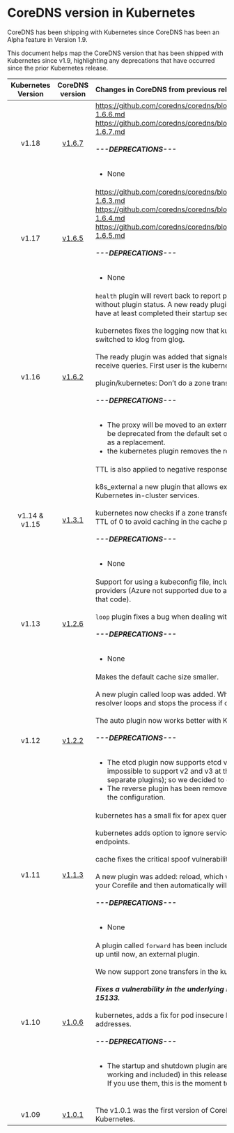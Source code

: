 # CoreDNS version in Kubernetes

CoreDNS has been shipping with Kubernetes since CoreDNS has been an Alpha feature in Version 1.9.

This document helps map the CoreDNS version that has been shipped with Kubernetes since v1.9, highlighting any deprecations that have occurred since the prior Kubernetes release.


| Kubernetes Version   |      CoreDNS version      |  Changes in CoreDNS from previous release to Kubernetes |
|:--------------------:|:-------------------------:|:----------|
| v1.18                |  [v1.6.7](https://github.com/coredns/coredns/releases/tag/v1.6.7) | https://github.com/coredns/coredns/blob/master/notes/coredns-1.6.6.md <br> https://github.com/coredns/coredns/blob/master/notes/coredns-1.6.7.md <br><br> ***---DEPRECATIONS---***  <br><br> <ul> <li>None</li> </ul> |
| v1.17                |  [v1.6.5](https://github.com/coredns/coredns/releases/tag/v1.6.5) | https://github.com/coredns/coredns/blob/master/notes/coredns-1.6.3.md <br> https://github.com/coredns/coredns/blob/master/notes/coredns-1.6.4.md <br> https://github.com/coredns/coredns/blob/master/notes/coredns-1.6.5.md <br><br> ***---DEPRECATIONS---***  <br><br> <ul> <li>None</li> </ul> |
| v1.16                |  [v1.6.2](https://coredns.io/2019/08/13/coredns-1.6.2-release/)                   | `health` plugin will revert back to report process level health without plugin status. A new ready plugin will make sure plugins have at least completed their startup sequence. <br><br> kubernetes fixes the logging now that kubernetes’ client lib switched to klog from glog. <br><br> The ready plugin was added that signals a plugin is ready to receive queries. First user is the kubernetes plugin. <br><br> plugin/kubernetes: Don’t do a zone transfer for NS requests <br><br> ***---DEPRECATIONS---***  <br><br> <ul> <li> The proxy will be moved to an external repository and as such be deprecated from the default set of plugin; use the forward as a replacement. </li> <li> the kubernetes plugin removes the resyncperiod option.</li></ul>|
| v1.14 & v1.15        |  [v1.3.1](https://coredns.io/2019/01/13/coredns-1.3.1-release/)                   | TTL is also applied to negative responses (NXDOMAIN, etc). <br> <br> k8s_external a new plugin that allows external zones to point to Kubernetes in-cluster services. <br><br>kubernetes now checks if a zone transfer is allowed. Also allow a TTL of 0 to avoid caching in the cache plugin. <br><br> ***---DEPRECATIONS---*** <br><br> <ul><li>None</li></ul>|
| v1.13                |  [v1.2.6](https://coredns.io/2018/11/05/coredns-1.2.6-release/)                   | Support for using a kubeconfig file, including various auth providers (Azure not supported due to a compilation issue with that code).<br><br>`loop` plugin fixes a bug when dealing with a failing upstream.   <br><br> ***---DEPRECATIONS---*** <br><br> <ul><li>None</li></ul>|
| v1.12                |  [v1.2.2](https://coredns.io/2018/08/29/coredns-1.2.2-release/)                   | Makes the default cache size smaller.<br><br> A new plugin called loop was added. When starting up it detects resolver loops and stops the process if one is detected. <br><br> The auto plugin now works better with Kubernetes Configmaps. <br><br> ***---DEPRECATIONS---***  <br><br> <ul> <li> The etcd plugin now supports etcd version 3 (only!). It was impossible to support v2 and v3 at the same time (even as separate plugins); so we decided to drop v2 support. </li> <li>The reverse plugin has been removed, but we allow it still in the configuration.</li></ul>
| v1.11                |  [v1.1.3](https://coredns.io/2018/05/24/coredns-1.1.3-release/)                   | kubernetes has a small fix for apex queries.<br><br>kubernetes adds option to ignore services without ready endpoints.<br><br>cache fixes the critical spoof vulnerability.<br><br>A new plugin was added: reload, which watches for changes in your Corefile and then automatically will reload the process. <br><br> ***---DEPRECATIONS---*** <br><br> <ul><li>None</li></ul>
| v1.10                |  [v1.0.6](https://coredns.io/2018/02/21/coredns-1.0.6-release/)                   | A plugin called `forward` has been included in CoreDNS, this was, up until now, an external plugin.<br><br>We now support zone transfers in the kubernetes plugin.<br><br> ***Fixes a vulnerability in the underlying DNS library, CVE-2017-15133.*** <br><br>kubernetes, adds a fix for pod insecure look ups for non-IP addresses. <br><br> ***---DEPRECATIONS---*** <br><br> <ul><li>The startup and shutdown plugin are deprecated (but working and included) in this release in favor of the on plugin. If you use them, this is the moment to move to on. <br><br> </li></ul>
| v1.09                |  [v1.0.1](https://coredns.io/2017/12/11/coredns-1.0.1-release/)                   | The v1.0.1 was the first version of CoreDNS to be shipped with Kubernetes. |
